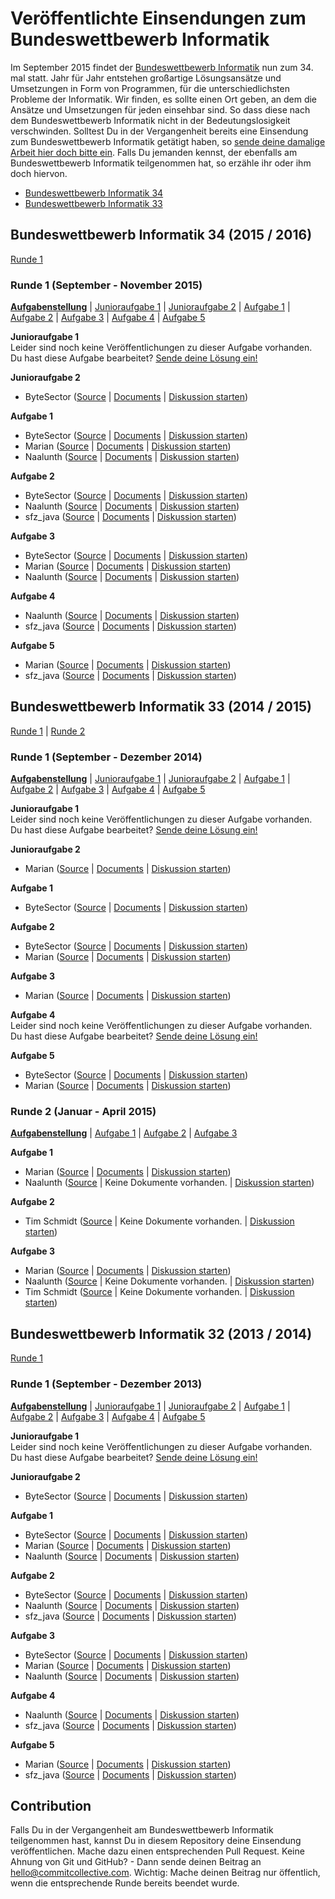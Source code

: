 # Veröffentlichte Einsendungen zum Bundeswettbewerb Informatik
Im September 2015 findet der [Bundeswettbewerb Informatik](http://www.bundeswettbewerb-informatik.de/) nun zum 34. mal statt. Jahr für Jahr entstehen großartige Lösungsansätze und Umsetzungen in Form von Programmen, für die unterschiedlichsten Probleme der Informatik. Wir finden, es sollte einen Ort geben, an dem die Ansätze und Umsetzungen für jeden einsehbar sind. So dass diese nach dem Bundeswettbewerb Informatik nicht in der Bedeutungslosigkeit verschwinden. Solltest Du in der Vergangenheit bereits eine Einsendung zum Bundeswettbewerb Informatik getätigt haben, so [sende deine damalige Arbeit hier doch bitte ein](#contribution). Falls Du jemanden kennst, der ebenfalls am Bundeswettbewerb Informatik teilgenommen hat, so erzähle ihr oder ihm doch hiervon.

* [Bundeswettbewerb Informatik 34](#bwinf-34)
* [Bundeswettbewerb Informatik 33](#bwinf-33)

## <a id="bwinf-34"></a>Bundeswettbewerb Informatik 34 (2015 / 2016)
[Runde 1](#bwinf-34-r1)

### <a id="bwinf-34-r1"></a>Runde 1 (September - November 2015)
**[Aufgabenstellung](http://www.bundeswettbewerb-informatik.de/fileadmin/templates/bwinf/aufgaben/bwinf34/aufgabenblatt341_simple.pdf)** | [Junioraufgabe 1](#bwinf-34-r1-j1) | [Junioraufgabe 2](#bwinf-34-r1-j2) | [Aufgabe 1](#bwinf-34-r1-1) | [Aufgabe 2](#bwinf-34-r1-2) | [Aufgabe 3](#bwinf-34-r1-3) | [Aufgabe 4](#bwinf-34-r1-4) | [Aufgabe 5](#bwinf-34-r1-5)

**<a id="bwinf-34-r1-j1">Junioraufgabe 1</a>**<br>
Leider sind noch keine Veröffentlichungen zu dieser Aufgabe vorhanden. Du hast diese Aufgabe bearbeitet? [Sende deine Lösung ein!](#contribution)

**<a id="bwinf-34-r1-j2">Junioraufgabe 2</a>**<br>
* ByteSector ([Source](https://github.com/CommitCollective/bwinf-releases/tree/master/BwInf%2034%20(2015-2016)/Runde%201/Junioraufgabe%202/ByteSector/Source) | [Documents](https://github.com/CommitCollective/bwinf-releases/tree/master/BwInf%2034%20(2015-2016)/Runde%201/Junioraufgabe%202/ByteSector/Documents) | [Diskussion starten](https://github.com/CommitCollective/bwinf-releases/issues/new))

**<a id="bwinf-34-r1-1">Aufgabe 1</a>**<br>
* ByteSector ([Source](https://github.com/CommitCollective/bwinf-releases/tree/master/BwInf%2034%20(2015-2016)/Runde%201/Aufgabe%201/ByteSector/Source) | [Documents](https://github.com/CommitCollective/bwinf-releases/tree/master/BwInf%2034%20(2015-2016)/Runde%201/Aufgabe%201/ByteSector/Documents) | [Diskussion starten](https://github.com/CommitCollective/bwinf-releases/issues/new))
* Marian ([Source](https://github.com/CommitCollective/bwinf-releases/tree/master/BwInf%2034%20(2015-2016)/Runde%201/Aufgabe%201/Marian/Source) | [Documents](https://github.com/CommitCollective/bwinf-releases/tree/master/BwInf%2034%20(2015-2016)/Runde%201/Aufgabe%201/Marian/Documents) | [Diskussion starten](https://github.com/CommitCollective/bwinf-releases/issues/new))
* Naalunth ([Source](https://github.com/CommitCollective/bwinf-releases/tree/master/BwInf%2034%20(2015-2016)/Runde%201/Aufgabe%201/Naalunth/Source) | [Documents](https://github.com/CommitCollective/bwinf-releases/tree/master/BwInf%2034%20(2015-2016)/Runde%201/Aufgabe%201/Naalunth/Documents) | [Diskussion starten](https://github.com/CommitCollective/bwinf-releases/issues/new))

**<a id="bwinf-34-r1-2">Aufgabe 2</a>**<br>
* ByteSector ([Source](https://github.com/CommitCollective/bwinf-releases/tree/master/BwInf%2034%20(2015-2016)/Runde%201/Aufgabe%202/ByteSector/Source) | [Documents](https://github.com/CommitCollective/bwinf-releases/tree/master/BwInf%2034%20(2015-2016)/Runde%201/Aufgabe%202/ByteSector/Documents) | [Diskussion starten](https://github.com/CommitCollective/bwinf-releases/issues/new))
* Naalunth ([Source](https://github.com/CommitCollective/bwinf-releases/tree/master/BwInf%2034%20(2015-2016)/Runde%201/Aufgabe%202/Naalunth/Source) | [Documents](https://github.com/CommitCollective/bwinf-releases/tree/master/BwInf%2034%20(2015-2016)/Runde%201/Aufgabe%202/Naalunth/Documents) | [Diskussion starten](https://github.com/CommitCollective/bwinf-releases/issues/new))
* sfz_java ([Source](https://github.com/CommitCollective/bwinf-releases/tree/master/BwInf%2034%20(2015-2016)/Runde%201/Aufgabe%202/sfz_java/Source) | [Documents](https://github.com/CommitCollective/bwinf-releases/tree/master/BwInf%2034%20(2015-2016)/Runde%201/Aufgabe%202/sfz_java/Documents) | [Diskussion starten](https://github.com/CommitCollective/bwinf-releases/issues/new))

**<a id="bwinf-34-r1-3">Aufgabe 3</a>**<br>
* ByteSector ([Source](https://github.com/CommitCollective/bwinf-releases/tree/master/BwInf%2034%20(2015-2016)/Runde%201/Aufgabe%203/ByteSector/Source) | [Documents](https://github.com/CommitCollective/bwinf-releases/tree/master/BwInf%2034%20(2015-2016)/Runde%201/Aufgabe%203/ByteSector/Documents) | [Diskussion starten](https://github.com/CommitCollective/bwinf-releases/issues/new))
* Marian ([Source](https://github.com/CommitCollective/bwinf-releases/tree/master/BwInf%2034%20(2015-2016)/Runde%201/Aufgabe%203/Marian/Source) | [Documents](https://github.com/CommitCollective/bwinf-releases/tree/master/BwInf%2034%20(2015-2016)/Runde%201/Aufgabe%203/Marian/Documents) | [Diskussion starten](https://github.com/CommitCollective/bwinf-releases/issues/new))
* Naalunth ([Source](https://github.com/CommitCollective/bwinf-releases/tree/master/BwInf%2034%20(2015-2016)/Runde%201/Aufgabe%203/Naalunth/Source) | [Documents](https://github.com/CommitCollective/bwinf-releases/tree/master/BwInf%2034%20(2015-2016)/Runde%201/Aufgabe%203/Naalunth/Documents) | [Diskussion starten](https://github.com/CommitCollective/bwinf-releases/issues/new))

**<a id="bwinf-34-r1-4">Aufgabe 4</a>**<br>
* Naalunth ([Source](https://github.com/CommitCollective/bwinf-releases/tree/master/BwInf%2034%20(2015-2016)/Runde%201/Aufgabe%204/Naalunth/Source) | [Documents](https://github.com/CommitCollective/bwinf-releases/tree/master/BwInf%2034%20(2015-2016)/Runde%201/Aufgabe%204/Naalunth/Documents) | [Diskussion starten](https://github.com/CommitCollective/bwinf-releases/issues/new))
* sfz_java ([Source](https://github.com/CommitCollective/bwinf-releases/tree/master/BwInf%2034%20(2015-2016)/Runde%201/Aufgabe%204/sfz_java/Source) | [Documents](https://github.com/CommitCollective/bwinf-releases/tree/master/BwInf%2034%20(2015-2016)/Runde%201/Aufgabe%204/sfz_java/Documents) | [Diskussion starten](https://github.com/CommitCollective/bwinf-releases/issues/new))

**<a id="bwinf-34-r1-5">Aufgabe 5</a>**<br>
* Marian ([Source](https://github.com/CommitCollective/bwinf-releases/tree/master/BwInf%2034%20(2015-2016)/Runde%201/Aufgabe%205/Marian/Source) | [Documents](https://github.com/CommitCollective/bwinf-releases/tree/master/BwInf%2034%20(2015-2016)/Runde%201/Aufgabe%205/Marian/Documents) | [Diskussion starten](https://github.com/CommitCollective/bwinf-releases/issues/new))
* sfz_java ([Source](https://github.com/CommitCollective/bwinf-releases/tree/master/BwInf%2034%20(2015-2016)/Runde%201/Aufgabe%205/sfz_java/Source) | [Documents](https://github.com/CommitCollective/bwinf-releases/tree/master/BwInf%2034%20(2015-2016)/Runde%201/Aufgabe%205/sfz_java/Documents) | [Diskussion starten](https://github.com/CommitCollective/bwinf-releases/issues/new))

## <a id="bwinf-33"></a>Bundeswettbewerb Informatik 33 (2014 / 2015)
[Runde 1](#bwinf-33-r1) | [Runde 2](#bwinf-33-r2)

### <a id="bwinf-33-r1"></a>Runde 1 (September - Dezember 2014)
**[Aufgabenstellung](http://www.bundeswettbewerb-informatik.de/fileadmin/templates/bwinf/aufgaben/bwinf33/aufgabenblatt331_simple.pdf)** | [Junioraufgabe 1](#bwinf-33-r1-j1) | [Junioraufgabe 2](#bwinf-33-r1-j2) | [Aufgabe 1](#bwinf-33-r1-1) | [Aufgabe 2](#bwinf-33-r1-2) | [Aufgabe 3](#bwinf-33-r1-3) | [Aufgabe 4](#bwinf-33-r1-4) | [Aufgabe 5](#bwinf-33-r1-5)

**<a id="bwinf-33-r1-j1">Junioraufgabe 1</a>**<br>
Leider sind noch keine Veröffentlichungen zu dieser Aufgabe vorhanden. Du hast diese Aufgabe bearbeitet? [Sende deine Lösung ein!](#contribution)

**<a id="bwinf-33-r1-j2">Junioraufgabe 2</a>**<br>
* Marian ([Source](https://github.com/CommitCollective/bwinf-releases/tree/master/BwInf%2033%20(2014-2015)/Runde%201/Junioraufgabe%202/Marian/Source) | [Documents](https://github.com/CommitCollective/bwinf-releases/tree/master/BwInf%2033%20(2014-2015)/Runde%201/Junioraufgabe%202/Marian/Documents) | [Diskussion starten](https://github.com/CommitCollective/bwinf-releases/issues/new))

**<a id="bwinf-33-r1-1">Aufgabe 1</a>**<br>
* ByteSector ([Source](https://github.com/CommitCollective/bwinf-releases/tree/master/BwInf%2033%20(2014-2015)/Runde%201/Aufgabe%201/ByteSector/Source) | [Documents](https://github.com/CommitCollective/bwinf-releases/tree/master/BwInf%2033%20(2014-2015)/Runde%201/Aufgabe%201/ByteSector/Documents) | [Diskussion starten](https://github.com/CommitCollective/bwinf-releases/issues/new))

**<a id="bwinf-33-r1-2">Aufgabe 2</a>**<br>
* ByteSector ([Source](https://github.com/CommitCollective/bwinf-releases/tree/master/BwInf%2033%20(2014-2015)/Runde%201/Aufgabe%202/ByteSector/Source) | [Documents](https://github.com/CommitCollective/bwinf-releases/tree/master/BwInf%2033%20(2014-2015)/Runde%201/Aufgabe%202/ByteSector/Documents) | [Diskussion starten](https://github.com/CommitCollective/bwinf-releases/issues/new))
* Marian ([Source](https://github.com/CommitCollective/bwinf-releases/tree/master/BwInf%2033%20(2014-2015)/Runde%201/Aufgabe%202/Marian/Source) | [Documents](https://github.com/CommitCollective/bwinf-releases/tree/master/BwInf%2033%20(2014-2015)/Runde%201/Aufgabe%202/Marian/Documents) | [Diskussion starten](https://github.com/CommitCollective/bwinf-releases/issues/new))

**<a id="bwinf-33-r1-3">Aufgabe 3</a>**<br>
* Marian ([Source](https://github.com/CommitCollective/bwinf-releases/tree/master/BwInf%2033%20(2014-2015)/Runde%201/Aufgabe%203/Marian/Source) | [Documents](https://github.com/CommitCollective/bwinf-releases/tree/master/BwInf%2033%20(2014-2015)/Runde%201/Aufgabe%203/Marian/Documents) | [Diskussion starten](https://github.com/CommitCollective/bwinf-releases/issues/new))

**<a id="bwinf-33-r1-4">Aufgabe 4</a>**<br>
Leider sind noch keine Veröffentlichungen zu dieser Aufgabe vorhanden. Du hast diese Aufgabe bearbeitet? [Sende deine Lösung ein!](#contribution)

**<a id="bwinf-33-r1-5">Aufgabe 5</a>**<br>
* ByteSector ([Source](https://github.com/CommitCollective/bwinf-releases/tree/master/BwInf%2033%20(2014-2015)/Runde%201/Aufgabe%205/ByteSector/Source) | [Documents](https://github.com/CommitCollective/bwinf-releases/tree/master/BwInf%2033%20(2014-2015)/Runde%201/Aufgabe%205/ByteSector/Documents) | [Diskussion starten](https://github.com/CommitCollective/bwinf-releases/issues/new))
* Marian ([Source](https://github.com/CommitCollective/bwinf-releases/tree/master/BwInf%2033%20(2014-2015)/Runde%201/Aufgabe%205/Marian/Source) | [Documents](https://github.com/CommitCollective/bwinf-releases/tree/master/BwInf%2033%20(2014-2015)/Runde%201/Aufgabe%205/Marian/Documents) | [Diskussion starten](https://github.com/CommitCollective/bwinf-releases/issues/new))

### <a id="bwinf-33-r2"></a>Runde 2 (Januar - April 2015)
**[Aufgabenstellung](http://i.giphy.com/9J7tdYltWyXIY.gif)** | [Aufgabe 1](#bwinf-33-r2-1) | [Aufgabe 2](#bwinf-33-r2-2) | [Aufgabe 3](#bwinf-33-r2-3)

**<a id="bwinf-33-r2-1">Aufgabe 1</a>**<br>
* Marian ([Source](https://github.com/CommitCollective/bwinf-releases/tree/master/BwInf%2033%20(2014-2015)/Runde%202/Aufgabe%201/Marian/Source) | [Documents](https://github.com/CommitCollective/bwinf-releases/tree/master/BwInf%2033%20(2014-2015)/Runde%202/Aufgabe%201/Marian/Documents) | [Diskussion starten](https://github.com/CommitCollective/bwinf-releases/issues/new))
* Naalunth ([Source](https://github.com/CommitCollective/bwinf-releases/tree/master/BwInf%2033%20(2014-2015)/Runde%202/Aufgabe%201/Naalunth/Source) | Keine Dokumente vorhanden. | [Diskussion starten](https://github.com/CommitCollective/bwinf-releases/issues/new))

**<a id="bwinf-33-r2-2">Aufgabe 2</a>**<br>
* Tim Schmidt ([Source](https://github.com/CommitCollective/bwinf-releases/tree/master/BwInf%2033%20(2014-2015)/Runde%202/Aufgabe%202/Tim%20Schmidt/Source) | Keine Dokumente vorhanden. | [Diskussion starten](https://github.com/CommitCollective/bwinf-releases/issues/new))

**<a id="bwinf-33-r2-3">Aufgabe 3</a>**<br>
* Marian ([Source](https://github.com/CommitCollective/bwinf-releases/tree/master/BwInf%2033%20(2014-2015)/Runde%202/Aufgabe%203/Marian/Source) | [Documents](https://github.com/CommitCollective/bwinf-releases/tree/master/BwInf%2033%20(2014-2015)/Runde%202/Aufgabe%203/Marian/Documents) | [Diskussion starten](https://github.com/CommitCollective/bwinf-releases/issues/new))
* Naalunth ([Source](https://github.com/CommitCollective/bwinf-releases/tree/master/BwInf%2033%20(2014-2015)/Runde%202/Aufgabe%203/Naalunth/Source) | Keine Dokumente vorhanden. | [Diskussion starten](https://github.com/CommitCollective/bwinf-releases/issues/new))
* Tim Schmidt ([Source](https://github.com/CommitCollective/bwinf-releases/tree/master/BwInf%2033%20(2014-2015)/Runde%202/Aufgabe%203/Tim%20Schmidt/Source) | Keine Dokumente vorhanden. | [Diskussion starten](https://github.com/CommitCollective/bwinf-releases/issues/new))

## <a id="bwinf-32"></a>Bundeswettbewerb Informatik 32 (2013 / 2014)
[Runde 1](#bwinf-32-r1)

### <a id="bwinf-32-r1"></a>Runde 1 (September - Dezember 2013)
**[Aufgabenstellung](http://www.bundeswettbewerb-informatik.de/fileadmin/templates/bwinf/aufgaben/bwinf34/aufgabenblatt341_simple.pdf)** | [Junioraufgabe 1](#bwinf-32-r1-j1) | [Junioraufgabe 2](#bwinf-32-r1-j2) | [Aufgabe 1](#bwinf-32-r1-1) | [Aufgabe 2](#bwinf-32-r1-2) | [Aufgabe 3](#bwinf-32-r1-3) | [Aufgabe 4](#bwinf-32-r1-4) | [Aufgabe 5](#bwinf-32-r1-5)

**<a id="bwinf-32-r1-j1">Junioraufgabe 1</a>**<br>
Leider sind noch keine Veröffentlichungen zu dieser Aufgabe vorhanden. Du hast diese Aufgabe bearbeitet? [Sende deine Lösung ein!](#contribution)

**<a id="bwinf-32-r1-j2">Junioraufgabe 2</a>**<br>
* ByteSector ([Source](https://github.com/CommitCollective/bwinf-releases/tree/master/BwInf%2034%20(2015-2016)/Runde%201/Junioraufgabe%202/ByteSector/Source) | [Documents](https://github.com/CommitCollective/bwinf-releases/tree/master/BwInf%2034%20(2015-2016)/Runde%201/Junioraufgabe%202/ByteSector/Documents) | [Diskussion starten](https://github.com/CommitCollective/bwinf-releases/issues/new))

**<a id="bwinf-32-r1-1">Aufgabe 1</a>**<br>
* ByteSector ([Source](https://github.com/CommitCollective/bwinf-releases/tree/master/BwInf%2034%20(2015-2016)/Runde%201/Aufgabe%201/ByteSector/Source) | [Documents](https://github.com/CommitCollective/bwinf-releases/tree/master/BwInf%2034%20(2015-2016)/Runde%201/Aufgabe%201/ByteSector/Documents) | [Diskussion starten](https://github.com/CommitCollective/bwinf-releases/issues/new))
* Marian ([Source](https://github.com/CommitCollective/bwinf-releases/tree/master/BwInf%2034%20(2015-2016)/Runde%201/Aufgabe%201/Marian/Source) | [Documents](https://github.com/CommitCollective/bwinf-releases/tree/master/BwInf%2034%20(2015-2016)/Runde%201/Aufgabe%201/Marian/Documents) | [Diskussion starten](https://github.com/CommitCollective/bwinf-releases/issues/new))
* Naalunth ([Source](https://github.com/CommitCollective/bwinf-releases/tree/master/BwInf%2034%20(2015-2016)/Runde%201/Aufgabe%201/Naalunth/Source) | [Documents](https://github.com/CommitCollective/bwinf-releases/tree/master/BwInf%2034%20(2015-2016)/Runde%201/Aufgabe%201/Naalunth/Documents) | [Diskussion starten](https://github.com/CommitCollective/bwinf-releases/issues/new))

**<a id="bwinf-32-r1-2">Aufgabe 2</a>**<br>
* ByteSector ([Source](https://github.com/CommitCollective/bwinf-releases/tree/master/BwInf%2034%20(2015-2016)/Runde%201/Aufgabe%202/ByteSector/Source) | [Documents](https://github.com/CommitCollective/bwinf-releases/tree/master/BwInf%2034%20(2015-2016)/Runde%201/Aufgabe%202/ByteSector/Documents) | [Diskussion starten](https://github.com/CommitCollective/bwinf-releases/issues/new))
* Naalunth ([Source](https://github.com/CommitCollective/bwinf-releases/tree/master/BwInf%2034%20(2015-2016)/Runde%201/Aufgabe%202/Naalunth/Source) | [Documents](https://github.com/CommitCollective/bwinf-releases/tree/master/BwInf%2034%20(2015-2016)/Runde%201/Aufgabe%202/Naalunth/Documents) | [Diskussion starten](https://github.com/CommitCollective/bwinf-releases/issues/new))
* sfz_java ([Source](https://github.com/CommitCollective/bwinf-releases/tree/master/BwInf%2034%20(2015-2016)/Runde%201/Aufgabe%202/sfz_java/Source) | [Documents](https://github.com/CommitCollective/bwinf-releases/tree/master/BwInf%2034%20(2015-2016)/Runde%201/Aufgabe%202/sfz_java/Documents) | [Diskussion starten](https://github.com/CommitCollective/bwinf-releases/issues/new))

**<a id="bwinf-32-r1-3">Aufgabe 3</a>**<br>
* ByteSector ([Source](https://github.com/CommitCollective/bwinf-releases/tree/master/BwInf%2034%20(2015-2016)/Runde%201/Aufgabe%203/ByteSector/Source) | [Documents](https://github.com/CommitCollective/bwinf-releases/tree/master/BwInf%2034%20(2015-2016)/Runde%201/Aufgabe%203/ByteSector/Documents) | [Diskussion starten](https://github.com/CommitCollective/bwinf-releases/issues/new))
* Marian ([Source](https://github.com/CommitCollective/bwinf-releases/tree/master/BwInf%2034%20(2015-2016)/Runde%201/Aufgabe%203/Marian/Source) | [Documents](https://github.com/CommitCollective/bwinf-releases/tree/master/BwInf%2034%20(2015-2016)/Runde%201/Aufgabe%203/Marian/Documents) | [Diskussion starten](https://github.com/CommitCollective/bwinf-releases/issues/new))
* Naalunth ([Source](https://github.com/CommitCollective/bwinf-releases/tree/master/BwInf%2034%20(2015-2016)/Runde%201/Aufgabe%203/Naalunth/Source) | [Documents](https://github.com/CommitCollective/bwinf-releases/tree/master/BwInf%2034%20(2015-2016)/Runde%201/Aufgabe%203/Naalunth/Documents) | [Diskussion starten](https://github.com/CommitCollective/bwinf-releases/issues/new))

**<a id="bwinf-32-r1-4">Aufgabe 4</a>**<br>
* Naalunth ([Source](https://github.com/CommitCollective/bwinf-releases/tree/master/BwInf%2034%20(2015-2016)/Runde%201/Aufgabe%204/Naalunth/Source) | [Documents](https://github.com/CommitCollective/bwinf-releases/tree/master/BwInf%2034%20(2015-2016)/Runde%201/Aufgabe%204/Naalunth/Documents) | [Diskussion starten](https://github.com/CommitCollective/bwinf-releases/issues/new))
* sfz_java ([Source](https://github.com/CommitCollective/bwinf-releases/tree/master/BwInf%2034%20(2015-2016)/Runde%201/Aufgabe%204/sfz_java/Source) | [Documents](https://github.com/CommitCollective/bwinf-releases/tree/master/BwInf%2034%20(2015-2016)/Runde%201/Aufgabe%204/sfz_java/Documents) | [Diskussion starten](https://github.com/CommitCollective/bwinf-releases/issues/new))

**<a id="bwinf-32-r1-5">Aufgabe 5</a>**<br>
* Marian ([Source](https://github.com/CommitCollective/bwinf-releases/tree/master/BwInf%2034%20(2015-2016)/Runde%201/Aufgabe%205/Marian/Source) | [Documents](https://github.com/CommitCollective/bwinf-releases/tree/master/BwInf%2034%20(2015-2016)/Runde%201/Aufgabe%205/Marian/Documents) | [Diskussion starten](https://github.com/CommitCollective/bwinf-releases/issues/new))
* sfz_java ([Source](https://github.com/CommitCollective/bwinf-releases/tree/master/BwInf%2034%20(2015-2016)/Runde%201/Aufgabe%205/sfz_java/Source) | [Documents](https://github.com/CommitCollective/bwinf-releases/tree/master/BwInf%2034%20(2015-2016)/Runde%201/Aufgabe%205/sfz_java/Documents) | [Diskussion starten](https://github.com/CommitCollective/bwinf-releases/issues/new))

## <a id="contribution"></a>Contribution
Falls Du in der Vergangenheit am Bundeswettbewerb Informatik teilgenommen hast, kannst Du in diesem Repository deine Einsendung veröffentlichen. Mache dazu einen entsprechenden Pull Request. Keine Ahnung von Git und GitHub? - Dann sende deinen Beitrag an [hello@commitcollective.com](mailto:hello@commitcollective.com). Wichtig: Mache deinen Beitrag nur öffentlich, wenn die entsprechende Runde bereits beendet wurde.